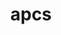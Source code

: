 ---
title: apcs
long_title: AP Computer Science
permalink: "/category/apcs/"
color: "#6E7783"
description: "Java, object-oriented programming methodology, especially problem solving and algorithm development, plus an overview of data structures and abstraction."
---